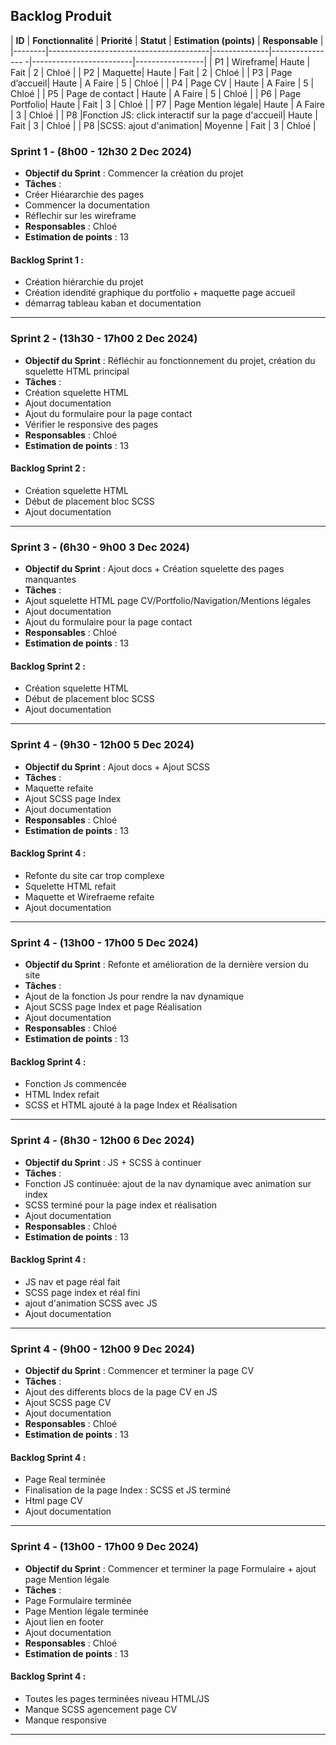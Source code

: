 ## **Backlog Produit**
| **ID** | **Fonctionnalité** | **Priorité** | **Statut**
| **Estimation (points)** | **Responsable** |
|--------|----------------------------------------|--------------|----------------
-|-------------------------|-----------------|
| P1 | Wireframe| Haute | Fait 
| 2 | Chloé |
| P2 | Maquette| Haute | Fait
| 2 | Chloé |
| P3 | Page d’accueil| Haute | A Faire
| 5 | Chloé |
| P4 | Page CV | Haute | A Faire
| 5 | Chloé |
| P5 | Page de contact | Haute | A Faire
| 5 | Chloé |
| P6 | Page Portfolio| Haute | Fait
| 3 | Chloé |
| P7 | Page Mention légale| Haute | A Faire
| 3 | Chloé |
| P8 |Fonction JS: click interactif sur la page d'accueil| Haute | Fait
| 3 | Chloé |
| P8 |SCSS: ajout d'animation| Moyenne | Fait
| 3 | Chloé |


### **Sprint 1 - (8h00 - 12h30 2 Dec 2024)**
- **Objectif du Sprint** : Commencer la création du projet
- **Tâches** :
 - Créer Hiéararchie des pages
 - Commencer la documentation
 - Réflechir sur les wireframe
- **Responsables** : Chloé
- **Estimation de points** : 13
#### **Backlog Sprint 1** :
- Création hiérarchie du projet
- Création idendité graphique du portfolio + maquette page accueil
- démarrag tableau kaban et documentation
---
### **Sprint 2 - (13h30 - 17h00 2 Dec 2024)**
- **Objectif du Sprint** : Réfléchir au fonctionnement du projet, création du squelette HTML principal
- **Tâches** :
 - Création squelette HTML
 - Ajout documentation
 - Ajout du formulaire pour la page contact
 - Vérifier le responsive des pages
- **Responsables** : Chloé
- **Estimation de points** : 13
#### **Backlog Sprint 2** :
- Création squelette HTML
- Début de placement bloc SCSS
- Ajout documentation
---
### **Sprint 3 - (6h30 - 9h00 3 Dec 2024)**
- **Objectif du Sprint** : Ajout docs + Création squelette des pages manquantes
- **Tâches** :
 - Ajout squelette HTML page CV/Portfolio/Navigation/Mentions légales
 - Ajout documentation
 - Ajout du formulaire pour la page contact
- **Responsables** : Chloé
- **Estimation de points** : 13
#### **Backlog Sprint 2** :
- Création squelette HTML
- Début de placement bloc SCSS
- Ajout documentation
---
### **Sprint 4 - (9h30 - 12h00 5 Dec 2024)**
- **Objectif du Sprint** : Ajout docs + Ajout SCSS
- **Tâches** :
 - Maquette refaite
 - Ajout SCSS page Index
 - Ajout documentation
- **Responsables** : Chloé
- **Estimation de points** : 13

#### **Backlog Sprint 4** :
- Refonte du site car trop complexe
- Squelette HTML refait
- Maquette et Wirefraeme refaite
- Ajout documentation
---
### **Sprint 4 - (13h00 - 17h00 5 Dec 2024)**
- **Objectif du Sprint** : Refonte et amélioration de la dernière version du site
- **Tâches** :
 - Ajout de la fonction Js pour rendre la nav dynamique
 - Ajout SCSS page Index et page Réalisation
 - Ajout documentation
- **Responsables** : Chloé
- **Estimation de points** : 13

#### **Backlog Sprint 4** :
- Fonction Js commencée
- HTML Index refait
- SCSS et HTML ajouté à la page Index et Réalisation
---
### **Sprint 4 - (8h30 - 12h00 6 Dec 2024)**
- **Objectif du Sprint** : JS + SCSS à continuer
- **Tâches** :
 - Fonction JS continuée: ajout de la nav dynamique avec animation sur index
 - SCSS terminé pour la page index et réalisation
 - Ajout documentation
- **Responsables** : Chloé
- **Estimation de points** : 13

#### **Backlog Sprint 4** :
- JS nav et page réal fait
- SCSS page index et réal fini
- ajout d'animation SCSS avec JS
- Ajout documentation
---
### **Sprint 4 - (9h00 - 12h00 9 Dec 2024)**
- **Objectif du Sprint** : Commencer et terminer la page CV 
- **Tâches** :
 - Ajout des differents blocs de la page CV en JS
 - Ajout SCSS page CV
 - Ajout documentation
- **Responsables** : Chloé
- **Estimation de points** : 13

#### **Backlog Sprint 4** :
- Page Real terminée
- Finalisation de la page Index : SCSS et JS terminé
- Html page CV
- Ajout documentation
---
### **Sprint 4 - (13h00 - 17h00 9 Dec 2024)**
- **Objectif du Sprint** : Commencer et terminer la page Formulaire + ajout page Mention légale
- **Tâches** :
 - Page Formulaire terminée
 - Page Mention légale terminée
 - Ajout lien en footer
 - Ajout documentation
- **Responsables** : Chloé
- **Estimation de points** : 13

#### **Backlog Sprint 4** :
- Toutes les pages terminées niveau HTML/JS
- Manque SCSS agencement page CV
- Manque responsive
---
